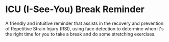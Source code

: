 # ICU (I-See-You) Break Reminder
A friendly and intuitive reminder that assists in the recovery and prevention of Repetitive Strain Injury (RSI), using face detection to determine when it's the right time for you to take a break and do some stretching exercises.
